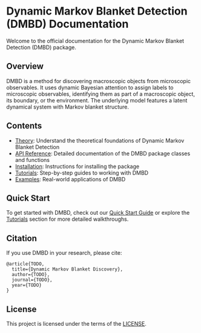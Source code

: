 # Dynamic Markov Blanket Detection (DMBD) Documentation

Welcome to the official documentation for the Dynamic Markov Blanket Detection (DMBD) package.

## Overview

DMBD is a method for discovering macroscopic objects from microscopic observables. It uses dynamic Bayesian attention to assign labels to microscopic observables, identifying them as part of a macroscopic object, its boundary, or the environment. The underlying model features a latent dynamical system with Markov blanket structure.

## Contents

- [Theory](theory/index.md): Understand the theoretical foundations of Dynamic Markov Blanket Detection
- [API Reference](api/index.md): Detailed documentation of the DMBD package classes and functions
- [Installation](installation.md): Instructions for installing the package
- [Tutorials](tutorials/index.md): Step-by-step guides to working with DMBD
- [Examples](examples/index.md): Real-world applications of DMBD

## Quick Start

To get started with DMBD, check out our [Quick Start Guide](quick_start.md) or explore the [Tutorials](tutorials/index.md) section for more detailed walkthroughs.

## Citation

If you use DMBD in your research, please cite:

```
@article{TODO,
  title={Dynamic Markov Blanket Discovery},
  author={TODO},
  journal={TODO},
  year={TODO}
}
```

## License

This project is licensed under the terms of the [LICENSE](https://github.com/bayesianempirimancer/pyDMBD/blob/main/LICENSE.md). 